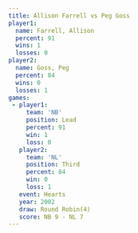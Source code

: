 ```yaml
---
title: Allison Farrell vs Peg Goss
player1:                
  name: Farrell, Allison
  percent: 91           
  wins: 1               
  losses: 0             
player2:                
  name: Goss, Peg       
  percent: 84           
  wins: 0               
  losses: 1             
games:
 - player1:        
     team: 'NB'    
     position: Lead
     percent: 91   
     win: 1        
     loss: 0       
   player2:         
     team: 'NL'     
     position: Third
     percent: 84    
     win: 0         
     loss: 1        
   event: Hearts       
   year: 2002          
   draw: Round Robin(4)
   score: NB 9 - NL 7  
---
```

